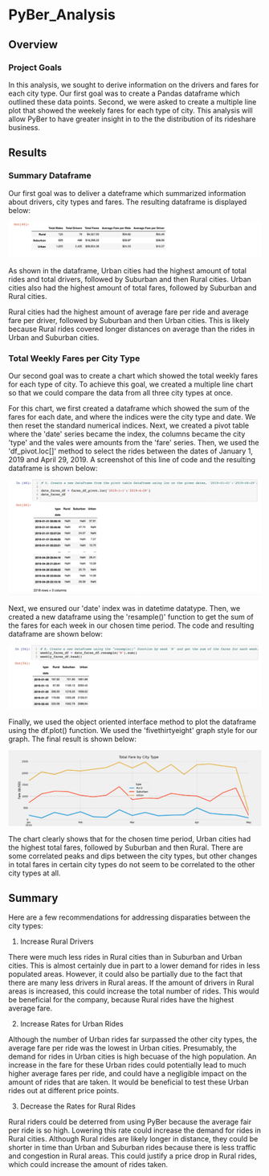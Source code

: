 # PyBer_Analysis
## Overview
### Project Goals
In this analysis, we sought to derive information on the drivers and fares for each city type. Our first goal was to create a Pandas dataframe which outlined these data points. Second, we were asked to create a multiple line plot that showed the weekely fares for each type of city. This analysis will allow PyBer to have greater insight in to the the distribution of its rideshare business. 

## Results
### Summary Dataframe
Our first goal was to deliver a dateframe which summarized information about drivers, city types and fares. The resulting dataframe is displayed below:

![Summary Dataframe](/analysis/pyber_summary_df.png)

As shown in the dataframe, Urban cities had the highest amount of total rides and total drivers, followed by Suburban and then Rural cities. Urban cities also had the highest amount of total fares, followed by Suburban and Rural cities. 

Rural cities had the highest amount of average fare per ride and average fare per driver, followed by Suburban and then Urban cities. This is likely because Rural rides covered longer distances on average than the rides in Urban and Suburban cities. 

### Total Weekly Fares per City Type
Our second goal was to create a chart which showed the total weekly fares for each type of city. To achieve this goal, we created a multiple line chart so that we could compare the data from all three city types at once. 

For this chart, we first created a dataframe which showed the sum of the fares for each date, and where the indices were the city type and date. We then reset the standard numerical indices. Next, we created a pivot table where the 'date' series became the index, the columns became the city 'type' and the vales were amounts from the 'fare' series. Then, we used the 'df_pivot.loc[]' method to select the rides between the dates of January 1, 2019 and April 29, 2019. A screenshot of this line of code and the resulting dataframe is shown below:

![Loc DF](/analysis/loc_df.png)

Next, we ensured our 'date' index was in datetime datatype. Then, we created a new dataframe using the 'resample()' function to get the sum of the fares for each week in our chosen time period. The code and resulting dataframe are shown below: 

![Resample Dataframe](/analysis/resample_df.png)

Finally, we used the object oriented interface method to plot the dataframe using the df.plot() function. We used the 'fivethirtyeight' graph style for our graph. The final result is shown below:

![Line Chart](/analysis/PyBer_fare_summary.png)

The chart clearly shows that for the chosen time period, Urban cities had the highest total fares, followed by Suburban and then Rural. There are some correlated peaks and dips between the city types, but other changes in total fares in certain city types do not seem to be correlated to the other city types at all. 

## Summary
Here are a few recommendations for addressing disparaties between the city types: 
1. Increase Rural Drivers

  There were much less rides in Rural cities than in Suburban and Urban cities. This is almost certainly due in part to a lower demand for rides in less populated areas. However, it could also be partially due to the fact that there are many less drivers in Rural areas. If the amount of drivers in Rural areas is increased, this could increase the total number of rides. This would be beneficial for the company, because Rural rides have the highest average fare. 

2. Increase Rates for Urban Rides

  Although the number of Urban rides far surpassed the other city types, the average fare per ride was the lowest in Urban cities. Presumably, the demand for rides in Urban cities is high becuase of the high population. An increase in the fare for these Urban rides could potentially lead to much higher average fares per ride, and could have a negligible impact on the amount of rides that are taken. It would be beneficial to test these Urban rides out at different price points. 

3. Decrease the Rates for Rural Rides

  Rural riders could be deterred from using PyBer because the average fair per ride is so high. Lowering this rate could increase the demand for rides in Rural cities. Although Rural rides are likely longer in distance, they could be shorter in time than Urban and Suburban rides because there is less traffic and congestion in Rural areas. This could justify a price drop in Rural rides, which could increase the amount of rides taken. 
